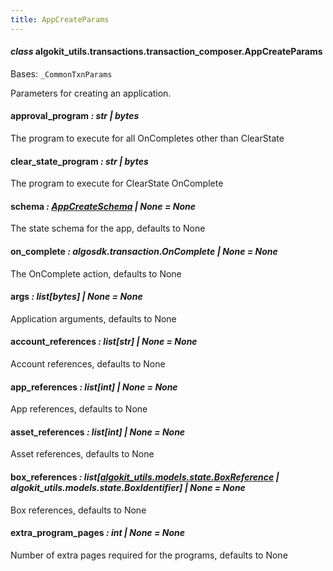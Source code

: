 ```yaml
---
title: AppCreateParams
---
```

#### *class* algokit_utils.transactions.transaction_composer.AppCreateParams

Bases: `_CommonTxnParams`

Parameters for creating an application.

#### approval_program *: str | bytes*

The program to execute for all OnCompletes other than ClearState

#### clear_state_program *: str | bytes*

The program to execute for ClearState OnComplete

#### schema *: [AppCreateSchema](/reference/algokit-utils-py/api/transactions/transaction_composer/appcreateschema/#algokit_utils.transactions.transaction_composer.AppCreateSchema) | None* *= None*

The state schema for the app, defaults to None

#### on_complete *: algosdk.transaction.OnComplete | None* *= None*

The OnComplete action, defaults to None

#### args *: list[bytes] | None* *= None*

Application arguments, defaults to None

#### account_references *: list[str] | None* *= None*

Account references, defaults to None

#### app_references *: list[int] | None* *= None*

App references, defaults to None

#### asset_references *: list[int] | None* *= None*

Asset references, defaults to None

#### box_references *: list[[algokit_utils.models.state.BoxReference](/reference/algokit-utils-py/api/docs/markdown/autoapi/algokit_utils/models/state/boxreference/#algokit_utils.models.state.BoxReference) | algokit_utils.models.state.BoxIdentifier] | None* *= None*

Box references, defaults to None

#### extra_program_pages *: int | None* *= None*

Number of extra pages required for the programs, defaults to None